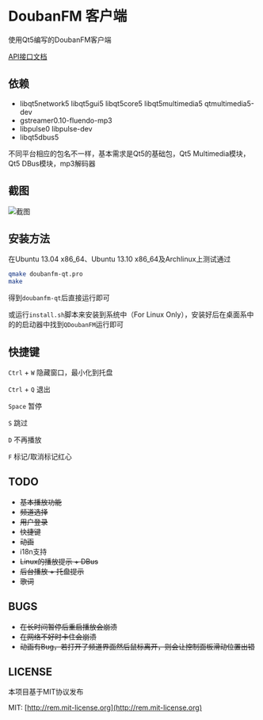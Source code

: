 # DoubanFM 客户端

使用Qt5编写的DoubanFM客户端

[API接口文档](https://github.com/zonyitoo/doubanfm-qt/wiki/%E8%B1%86%E7%93%A3FM-API)

## 依赖
* libqt5network5 libqt5gui5 libqt5core5 libqt5multimedia5 qtmultimedia5-dev
* gstreamer0.10-fluendo-mp3
* libpulse0 libpulse-dev
* libqt5dbus5

不同平台相应的包名不一样，基本需求是Qt5的基础包，Qt5 Multimedia模块，Qt5 DBus模块，mp3解码器

## 截图

![截图](https://gitcafe.com/zonyitoo/doubanfm-qt/raw/master/screenshot.png)

## 安装方法

在Ubuntu 13.04 x86\_64、Ubuntu 13.10 x86\_64及Archlinux上测试通过

```bash
qmake doubanfm-qt.pro
make
```

得到`doubanfm-qt`后直接运行即可

或运行`install.sh`脚本来安装到系统中（For Linux Only），安装好后在桌面系中的的启动器中找到`QDoubanFM`运行即可

## 快捷键
`Ctrl` + `W` 隐藏窗口，最小化到托盘

`Ctrl` + `Q` 退出

`Space` 暂停

`S` 跳过

`D` 不再播放

`F` 标记/取消标记红心

## TODO
* <del>基本播放功能</del>
* <del>频道选择</del>
* <del>用户登录</del>
* <del>快捷键</del>
* <del>动画</del>
* i18n支持
* <del>Linux的播放提示 + DBus</del>
* <del>后台播放 + 托盘提示</del>
* <del>歌词</del>

## BUGS
* <del>在长时间暂停后重启播放会崩溃</del>
* <del>在网络不好时卡住会崩溃</del>
* <del>动画有Bug，若打开了频道界面然后鼠标离开，则会让控制面板滑动位置出错</del>

## LICENSE
本项目基于MIT协议发布

MIT: [http://rem.mit-license.org](http://rem.mit-license.org)

